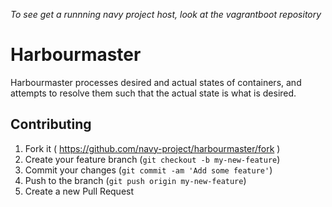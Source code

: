 *To see get a runnning navy project host, look at the vagrantboot repository*

# Harbourmaster


Harbourmaster processes desired and actual states of containers, and attempts
to resolve them such that the actual state is what is desired.

## Contributing

1. Fork it ( https://github.com/navy-project/harbourmaster/fork )
2. Create your feature branch (`git checkout -b my-new-feature`)
3. Commit your changes (`git commit -am 'Add some feature'`)
4. Push to the branch (`git push origin my-new-feature`)
5. Create a new Pull Request
